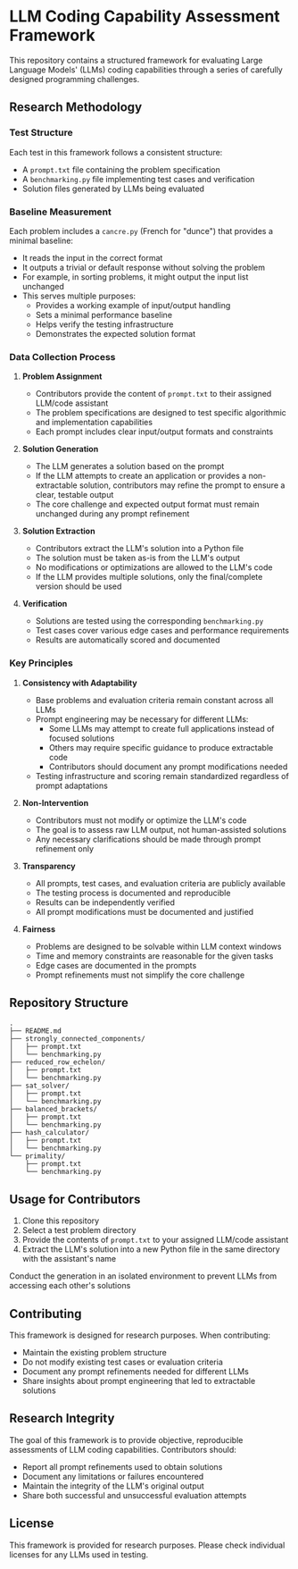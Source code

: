 # LLM Coding Capability Assessment Framework

This repository contains a structured framework for evaluating Large Language Models' (LLMs) coding capabilities through a series of carefully designed programming challenges.

## Research Methodology

### Test Structure
Each test in this framework follows a consistent structure:
- A `prompt.txt` file containing the problem specification
- A `benchmarking.py` file implementing test cases and verification
- Solution files generated by LLMs being evaluated

### Baseline Measurement
Each problem includes a `cancre.py` (French for "dunce") that provides a minimal baseline:
- It reads the input in the correct format
- It outputs a trivial or default response without solving the problem
- For example, in sorting problems, it might output the input list unchanged
- This serves multiple purposes:
  * Provides a working example of input/output handling
  * Sets a minimal performance baseline
  * Helps verify the testing infrastructure
  * Demonstrates the expected solution format

### Data Collection Process

1. **Problem Assignment**
   - Contributors provide the content of `prompt.txt` to their assigned LLM/code assistant
   - The problem specifications are designed to test specific algorithmic and implementation capabilities
   - Each prompt includes clear input/output formats and constraints

2. **Solution Generation**
   - The LLM generates a solution based on the prompt
   - If the LLM attempts to create an application or provides a non-extractable solution, contributors may refine the prompt to ensure a clear, testable output
   - The core challenge and expected output format must remain unchanged during any prompt refinement

3. **Solution Extraction**
   - Contributors extract the LLM's solution into a Python file
   - The solution must be taken as-is from the LLM's output
   - No modifications or optimizations are allowed to the LLM's code
   - If the LLM provides multiple solutions, only the final/complete version should be used

4. **Verification**
   - Solutions are tested using the corresponding `benchmarking.py`
   - Test cases cover various edge cases and performance requirements
   - Results are automatically scored and documented

### Key Principles

1. **Consistency with Adaptability**
   - Base problems and evaluation criteria remain constant across all LLMs
   - Prompt engineering may be necessary for different LLMs:
     * Some LLMs may attempt to create full applications instead of focused solutions
     * Others may require specific guidance to produce extractable code
     * Contributors should document any prompt modifications needed
   - Testing infrastructure and scoring remain standardized regardless of prompt adaptations

2. **Non-Intervention**
   - Contributors must not modify or optimize the LLM's code
   - The goal is to assess raw LLM output, not human-assisted solutions
   - Any necessary clarifications should be made through prompt refinement only

3. **Transparency**
   - All prompts, test cases, and evaluation criteria are publicly available
   - The testing process is documented and reproducible
   - Results can be independently verified
   - All prompt modifications must be documented and justified

4. **Fairness**
   - Problems are designed to be solvable within LLM context windows
   - Time and memory constraints are reasonable for the given tasks
   - Edge cases are documented in the prompts
   - Prompt refinements must not simplify the core challenge

## Repository Structure

```
.
├── README.md
├── strongly_connected_components/
│   ├── prompt.txt
│   └── benchmarking.py
├── reduced_row_echelon/
│   ├── prompt.txt
│   └── benchmarking.py
├── sat_solver/
│   ├── prompt.txt
│   └── benchmarking.py
├── balanced_brackets/
│   ├── prompt.txt
│   └── benchmarking.py
├── hash_calculator/
│   ├── prompt.txt
│   └── benchmarking.py
└── primality/
    ├── prompt.txt
    └── benchmarking.py
```

## Usage for Contributors

1. Clone this repository
2. Select a test problem directory
3. Provide the contents of `prompt.txt` to your assigned LLM/code assistant
4. Extract the LLM's solution into a new Python file in the same directory with the assistant's name

Conduct the generation in an isolated environment to prevent LLMs from accessing each other's solutions

## Contributing

This framework is designed for research purposes. When contributing:
- Maintain the existing problem structure
- Do not modify existing test cases or evaluation criteria
- Document any prompt refinements needed for different LLMs
- Share insights about prompt engineering that led to extractable solutions

## Research Integrity

The goal of this framework is to provide objective, reproducible assessments of LLM coding capabilities. Contributors should:
- Report all prompt refinements used to obtain solutions
- Document any limitations or failures encountered
- Maintain the integrity of the LLM's original output
- Share both successful and unsuccessful evaluation attempts

## License

This framework is provided for research purposes. Please check individual licenses for any LLMs used in testing. 